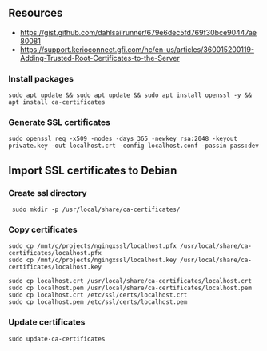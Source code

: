 ## Resources
* https://gist.github.com/dahlsailrunner/679e6dec5fd769f30bce90447ae80081
* https://support.kerioconnect.gfi.com/hc/en-us/articles/360015200119-Adding-Trusted-Root-Certificates-to-the-Server

### Install packages
```
sudo apt update && sudo apt update && sudo apt install openssl -y && apt install ca-certificates
```
### Generate SSL certificates 
```
sudo openssl req -x509 -nodes -days 365 -newkey rsa:2048 -keyout private.key -out localhost.crt -config localhost.conf -passin pass:dev
```

## Import SSL certificates to Debian
### Create ssl directory
```
 sudo mkdir -p /usr/local/share/ca-certificates/
```
### Copy certificates
```
sudo cp /mnt/c/projects/ngingxssl/localhost.pfx /usr/local/share/ca-certificates/localhost.pfx
sudo cp /mnt/c/projects/ngingxssl/localhost.key /usr/local/share/ca-certificates/localhost.key

sudo cp localhost.crt /usr/local/share/ca-certificates/localhost.crt
sudo cp localhost.pem /usr/local/share/ca-certificates/localhost.pem
sudo cp localhost.crt /etc/ssl/certs/localhost.crt
sudo cp localhost.pem /etc/ssl/certs/localhost.pem
```

### Update certificates
```
sudo update-ca-certificates
```